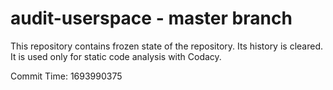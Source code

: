 # audit-userspace - master branch

This repository contains frozen state of the repository.
Its history is cleared. It is used only for static code
analysis with Codacy.

Commit Time: 1693990375